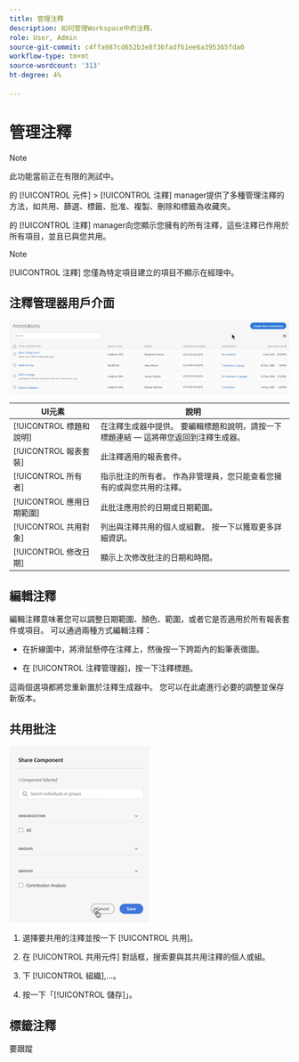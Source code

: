 ```yaml
---
title: 管理注釋
description: 如何管理Workspace中的注釋。
role: User, Admin
source-git-commit: c4ffa987cd652b3e8f36fadf61ee6a395365fda0
workflow-type: tm+mt
source-wordcount: '313'
ht-degree: 4%

---
```



# 管理注釋

>[!NOTE]
>
>此功能當前正在有限的測試中。

的 [!UICONTROL 元件] > [!UICONTROL 注釋] manager提供了多種管理注釋的方法，如共用、篩選、標籤、批准、複製、刪除和標籤為收藏夾。

的 [!UICONTROL 注釋] manager向您顯示您擁有的所有注釋，這些注釋已作用於所有項目，並且已與您共用。

>[!NOTE]
>
>[!UICONTROL 注釋] 您僅為特定項目建立的項目不顯示在經理中。

## 注釋管理器用戶介面

![](assets/annotation-mgr.png)

| UI元素 | 說明 |
| --- | --- | 
| [!UICONTROL 標題和說明] | 在注釋生成器中提供。 要編輯標題和說明，請按一下標題連結 — 這將帶您返回到注釋生成器。 |
| [!UICONTROL 報表套裝] | 此注釋適用的報表套件。 |
| [!UICONTROL 所有者] | 指示批注的所有者。 作為非管理員，您只能查看您擁有的或與您共用的注釋。 |
| [!UICONTROL 應用日期範圍] | 此批注應用於的日期或日期範圍。 |
| [!UICONTROL 共用對象] | 列出與注釋共用的個人或組數。 按一下以獲取更多詳細資訊。 |
| [!UICONTROL 修改日期] | 顯示上次修改批注的日期和時間。 |

## 編輯注釋

編輯注釋意味著您可以調整日期範圍、顏色、範圍，或者它是否適用於所有報表套件或項目。 可以通過兩種方式編輯注釋：

* 在折線圖中，將滑鼠懸停在注釋上，然後按一下跨距內的鉛筆表徵圖。

* 在 [!UICONTROL 注釋管理器]，按一下注釋標題。

這兩個選項都將您重新置於注釋生成器中。 您可以在此處進行必要的調整並保存新版本。

## 共用批注

![](assets/share-ann.png)

1. 選擇要共用的注釋並按一下 [!UICONTROL 共用]。

1. 在 [!UICONTROL 共用元件] 對話框，搜索要與其共用注釋的個人或組。

1. 下 [!UICONTROL 組織],...。

1. 按一下「[!UICONTROL 儲存]」。

## 標籤注釋

要跟蹤





